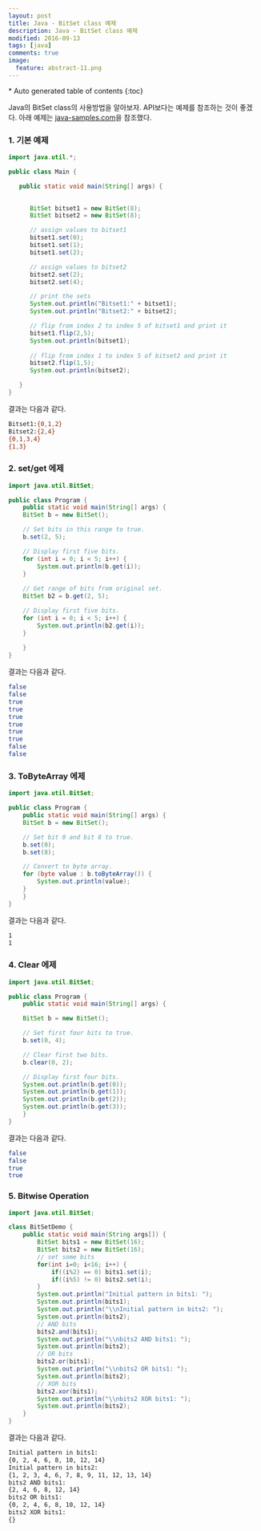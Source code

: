 ```yaml
---
layout: post
title: Java - BitSet class 예제
description: Java - BitSet class 예제
modified: 2016-09-13
tags: [java]
comments: true
image:
  feature: abstract-11.png
---
```


<section id="table-of-contents" class="toc">
<div id="drawer" markdown="1">
*  Auto generated table of contents
{:toc}
</div>
</section><!-- /#table-of-contents -->

Java의 BitSet class의 사용방법을 알아보자. API보다는 예제를 참조하는 것이 좋겠다. 아래 예제는 [java-samples.com](http://www.java-samples.com/showtutorial.php?tutorialid=378)을 참조했다. 

### 1. 기본 예제

```java
import java.util.*;

public class Main {

   public static void main(String[] args) {

      
      BitSet bitset1 = new BitSet(8);
      BitSet bitset2 = new BitSet(8);

      // assign values to bitset1
      bitset1.set(0);
      bitset1.set(1);
      bitset1.set(2);

      // assign values to bitset2
      bitset2.set(2);
      bitset2.set(4);

      // print the sets
      System.out.println("Bitset1:" + bitset1);
      System.out.println("Bitset2:" + bitset2);

      // flip from index 2 to index 5 of bitset1 and print it
      bitset1.flip(2,5);
      System.out.println(bitset1);
      
      // flip from index 1 to index 5 of bitset2 and print it
      bitset2.flip(1,5);
      System.out.println(bitset2);

   }
}
```

결과는 다음과 같다. 

```bash
Bitset1:{0,1,2}
Bitset2:{2,4}
{0,1,3,4}
{1,3}
```

### 2. set/get 에제 

```java
import java.util.BitSet;

public class Program {
    public static void main(String[] args) {
	BitSet b = new BitSet();

	// Set bits in this range to true.
	b.set(2, 5);

	// Display first five bits.
	for (int i = 0; i < 5; i++) {
	    System.out.println(b.get(i));
	}
	
	// Get range of bits from original set.
	BitSet b2 = b.get(2, 5);

	// Display first five bits.
	for (int i = 0; i < 5; i++) {
	    System.out.println(b2.get(i));
	}
	
    }
}
```

결과는 다음과 같다. 

```bash
false
false
true
true
true
true
true
true
false
false
```


### 3. ToByteArray 에제 

```java
import java.util.BitSet;

public class Program {
    public static void main(String[] args) {
	BitSet b = new BitSet();

	// Set bit 0 and bit 8 to true.
	b.set(0);
	b.set(8);

	// Convert to byte array.
	for (byte value : b.toByteArray()) {
	    System.out.println(value);
	}
    }
}
```

결과는 다음과 같다. 

```bash
1
1
```

### 4. Clear 에제 

```java
import java.util.BitSet;

public class Program {
    public static void main(String[] args) {

	BitSet b = new BitSet();

	// Set first four bits to true.
	b.set(0, 4);

	// Clear first two bits.
	b.clear(0, 2);

	// Display first four bits.
	System.out.println(b.get(0));
	System.out.println(b.get(1));
	System.out.println(b.get(2));
	System.out.println(b.get(3));
    }
}
```

결과는 다음과 같다. 

```bash
false
false
true
true
```

### 5. Bitwise Operation

```java
import java.util.BitSet;

class BitSetDemo {
	public static void main(String args[]) {
		BitSet bits1 = new BitSet(16);
		BitSet bits2 = new BitSet(16);
		// set some bits
		for(int i=0; i<16; i++) {
			if((i%2) == 0) bits1.set(i);
			if((i%5) != 0) bits2.set(i);
		}
		System.out.println("Initial pattern in bits1: ");
		System.out.println(bits1);
		System.out.println("\\nInitial pattern in bits2: ");
		System.out.println(bits2);
		// AND bits
		bits2.and(bits1);
		System.out.println("\\nbits2 AND bits1: ");
		System.out.println(bits2);
		// OR bits
		bits2.or(bits1);
		System.out.println("\\nbits2 OR bits1: ");
		System.out.println(bits2);
		// XOR bits
		bits2.xor(bits1);
		System.out.println("\\nbits2 XOR bits1: ");
		System.out.println(bits2);
	}
}
```

결과는 다음과 같다. 

```bash
Initial pattern in bits1: 
{0, 2, 4, 6, 8, 10, 12, 14} 
Initial pattern in bits2: 
{1, 2, 3, 4, 6, 7, 8, 9, 11, 12, 13, 14} 
bits2 AND bits1: 
{2, 4, 6, 8, 12, 14} 
bits2 OR bits1: 
{0, 2, 4, 6, 8, 10, 12, 14} 
bits2 XOR bits1: 
{}
```
